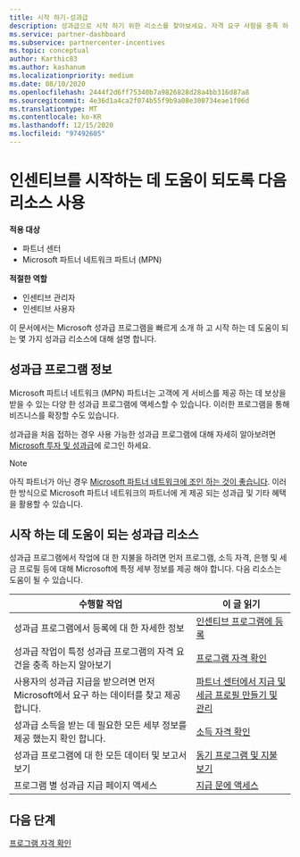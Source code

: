 ```yaml
---
title: 시작 하기-성과급
description: 성과급으로 시작 하기 위한 리소스를 찾아보세요. 자격 요구 사항을 충족 하 고 은행, 세금 및 지급 세부 정보를 제출 하는 것을 확인 하는 단계가 포함 됩니다.
ms.service: partner-dashboard
ms.subservice: partnercenter-incentives
ms.topic: conceptual
author: Karthic83
ms.author: kashanum
ms.localizationpriority: medium
ms.date: 08/10/2020
ms.openlocfilehash: 2444f2d6ff75340b7a9826828d28a4bb316d87a8
ms.sourcegitcommit: 4e36d1a4ca2f074b55f9b9a08e300734eae1f06d
ms.translationtype: MT
ms.contentlocale: ko-KR
ms.lasthandoff: 12/15/2020
ms.locfileid: "97492605"
---
```

# <a name="use-these-resources-to-help-you-get-started-with-incentives"></a>인센티브를 시작하는 데 도움이 되도록 다음 리소스 사용

**적용 대상**

- 파트너 센터
- Microsoft 파트너 네트워크 파트너 (MPN)

**적절한 역할**

- 인센티브 관리자
- 인센티브 사용자

이 문서에서는 Microsoft 성과급 프로그램을 빠르게 소개 하 고 시작 하는 데 도움이 되는 몇 가지 성과급 리소스에 대해 설명 합니다.

## <a name="about-the-incentives-program"></a>성과급 프로그램 정보

Microsoft 파트너 네트워크 (MPN) 파트너는 고객에 게 서비스를 제공 하는 데 보상을 받을 수 있는 다양 한 성과급 프로그램에 액세스할 수 있습니다. 이러한 프로그램을 통해 비즈니스를 확장할 수도 있습니다.

성과급을 처음 접하는 경우 사용 가능한 성과급 프로그램에 대해 자세히 알아보려면 [Microsoft 투자 및 성과급](https://partner.microsoft.com/membership/partner-incentives)에 로그인 하세요.

> [!NOTE]
> 아직 파트너가 아닌 경우 [Microsoft 파트너 네트워크에 조인 하는 것이 좋습니다](https://partner.microsoft.com/membership). 이러한 방식으로 Microsoft 파트너 네트워크의 파트너에 게 제공 되는 성과급 및 기타 혜택을 활용할 수 있습니다.  

## <a name="incentives-resources-to-help-you-get-started"></a>시작 하는 데 도움이 되는 성과급 리소스

성과급 프로그램에서 작업에 대 한 지불을 하려면 먼저 프로그램, 소득 자격, 은행 및 세금 프로필 등에 대해 Microsoft에 특정 세부 정보를 제공 해야 합니다. 다음 리소스는 도움이 될 수 있습니다.

|  **수행할 작업**  |  **이 글 읽기**  |
|--------------|-----------|
| 성과급 프로그램에서 등록에 대 한 자세한 정보 | [인센티브 프로그램에 등록](incentives-enroll.md)  |
| 성과급 작업이 특정 성과급 프로그램의 자격 요건을 충족 하는지 알아보기 | [프로그램 자격 확인](incentives-determined-your-program-eligibility.md)  |
| 사용자의 성과급 지급을 받으려면 먼저 Microsoft에서 요구 하는 데이터를 찾고 제공 합니다. | [파트너 센터에서 지급 및 세금 프로필 만들기 및 관리](incentives-create-and-manage-your-payout-and-tax-profiles.md)  |
| 성과급 소득을 받는 데 필요한 모든 세부 정보를 제공 했는지 확인 합니다. | [소득 자격 확인](incentives-confirm-your-earnings-eligibility.md)  |
| 성과급 프로그램에 대 한 모든 데이터 및 보고서 보기 | [동기 프로그램 및 지불 보기](understand-incentive-payouts.md)  |
| 프로그램 별 성과급 지급 페이지 액세스 | [지급 문에 액세스](payout-statement.md)  |

## <a name="next-steps"></a>다음 단계

[프로그램 자격 확인](incentives-determined-your-program-eligibility.md)